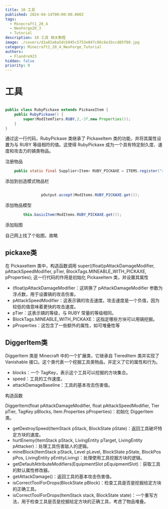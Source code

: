 ```yaml
---
title: 10 工具
published: 2024-04-14T00:00:00.000Z
tags:
  - Minecraft1_20_4
  - NeoForge20_3
  - Tutorial
description: 10 工具 相关教程
image: ./covers/d1a82a6a5dcb945c5753e847c86c6e1bccd85f80.jpg
category: Minecraft1_20_4_NeoForge_Tutorial
authors:
  - Flandre923
hidden: false
priority: 0
---
```

# 工具


```java

public class RubyPickaxe extends PickaxeItem {
    public RubyPickaxe() {
        super(ModItemTiers.RUBY,2,-3f,new Properties());
    }
}

```

通过这一行代码，RubyPickaxe 类继承了 PickaxeItem 类的功能，并将其属性设置为与 RUBY 等级相符的值。这使得 RubyPickaxe 成为一个具有特定耐久度、速度和攻击力的镐类物品。


注册物品

```java
    public static final Supplier<Item> RUBY_PICKAXE = ITEMS.register("ruby_pickaxe", RubyPickaxe::new);

```

添加到创造模式物品栏

```java

                pOutput.accept(ModItems.RUBY_PICKAXE.get());
```

添加物品模型

```java
        this.basicItem(ModItems.RUBY_PICKAXE.get());
```

添加贴图

自己网上找了个贴图，故略

## pickaxe类

在 PickaxeItem 类中，构造函数调用 super((float)pAttackDamageModifier, pAttackSpeedModifier, pTier, BlockTags.MINEABLE_WITH_PICKAXE, pProperties); 这一行代码的作用是初始化 PickaxeItem 类，并设置其属性

- (float)pAttackDamageModifier：这转换了 pAttackDamageModifier 参数为浮点数，用于设置镐的攻击伤害。
- pAttackSpeedModifier：这表示镐的攻击速度。攻击速度是一个负值，因为较低的值意味着更快的攻击速度。
- pTier：这表示镐的等级，与 RUBY 常量的等级相同。
- BlockTags.MINEABLE_WITH_PICKAXE：这指定哪些方块可以用镐挖掘。
- pProperties：这包含了一些额外的属性，如可堆叠性等

## DiggerItem类

DiggerItem 类是 Minecraft 中的一个扩展类，它继承自 TieredItem 类并实现了 Vanishable 接口。这个类代表一个挖掘工具类物品，并定义了它的属性和行为。

- blocks：一个 TagKey<Block/>，表示这个工具可以挖掘的方块集合。
- speed：工具的工作速度。
- attackDamageBaseline：工具的基本攻击伤害值。

构造函数

DiggerItem(float pAttackDamageModifier, float pAttackSpeedModifier, Tier pTier, TagKey<Block/> pBlocks, Item.Properties pProperties)：初始化 DiggerItem 类。

- getDestroySpeed(ItemStack pStack, BlockState pState)：返回工具破坏特定方块的速度。
- hurtEnemy(ItemStack pStack, LivingEntity pTarget, LivingEntity pAttacker)：处理工具伤害敌人的逻辑。
- mineBlock(ItemStack pStack, Level pLevel, BlockState pState, BlockPos pPos, LivingEntity pEntityLiving)：处理使用工具挖掘方块的逻辑。
- getDefaultAttributeModifiers(EquipmentSlot pEquipmentSlot)：获取工具的默认属性修改器。
- getAttackDamage()：返回工具的基本攻击伤害值。
- isCorrectToolForDrops(BlockState pBlock)：检查工具是否是挖掘给定方块的正确工具。
- isCorrectToolForDrops(ItemStack stack, BlockState state)：一个重写方法，用于检查工具是否是挖掘给定方块的正确工具，考虑了物品堆叠。
